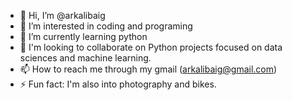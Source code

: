 - 👋 Hi, I’m @arkalibaig
- 👀 I’m interested in coding and programing
- 🌱 I’m currently learning python
- 💞️ I'm looking to collaborate on Python projects focused on data sciences and machine learning.
- 📫 How to reach me through my gmail (arkalibaig@gmail.com)
- ⚡ Fun fact: I'm also into photography and bikes.

<!---
arkalibaig/arkalibaig is a ✨ special ✨ repository because its `README.md` (this file) appears on your GitHub profile.
You can click the Preview link to take a look at your changes.
--->
